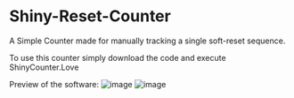 # Shiny-Reset-Counter

A Simple Counter made for manually tracking a single soft-reset sequence.

To use this counter simply download the code and execute ShinyCounter.Love

Preview of the software:
![image](https://github.com/ejfattouch/Shiny-Reset-Counter/assets/75395951/21cc263b-7a98-4f80-829c-5311abd9faff)
![image](https://github.com/ejfattouch/Shiny-Reset-Counter/assets/75395951/9f7643b7-fb33-4119-84b1-c744f65ff037)
